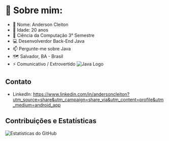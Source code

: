 #    📖 Sobre mim:

- 👋 Nome: Anderson Cleiton
- 👀 Idade: 20 anos
- 🔭 Ciência da Computação 3° Semestre 
- 💻 Desenvolverdor Back-End Java                                                                                                                           
- 📫 Pergunte-me sobre Java
- 🗺️ Salvador, BA - Brasil
-  ⚡ Comunicativo / Extrovertido
![Java Logo](https://png2.cleanpng.com/sh/e04358f5cf6849b687fb5fcae1d11368/L0KzQYq3VsI0N6dviJH0aYP2gLBuTfxwb5CygtNBYT3ndcfsjP9xdZZzjJ90aYSwgLF5lPFjdJYyhtd9d3B1e37ukvFxcJpoRadtMHa1RbW9gfRkO2k6RqUAMkizRYi8UcU3OWM8S6o6NEe0QYi1kP5o/kisspng-logo-java-development-kit-portable-network-graphic-5d0f25d6adc385.3528057515612738147117.png)



## Contato

- LinkedIn: https://www.linkedin.com/in/andersoncleiton?utm_source=share&utm_campaign=share_via&utm_content=profile&utm_medium=android_app

## Contribuições e Estatísticas
![Estatísticas do GitHub](https://github-readme-stats.vercel.app/api?username=AndersonCldev&show_icons=true&theme=radical)

<!---
AndersonCldev/AndersonCldev is a ✨ special ✨ repository because its `README.md` (this file) appears on your GitHub profile.
You can click the Preview link to take a look at your changes.
--->
